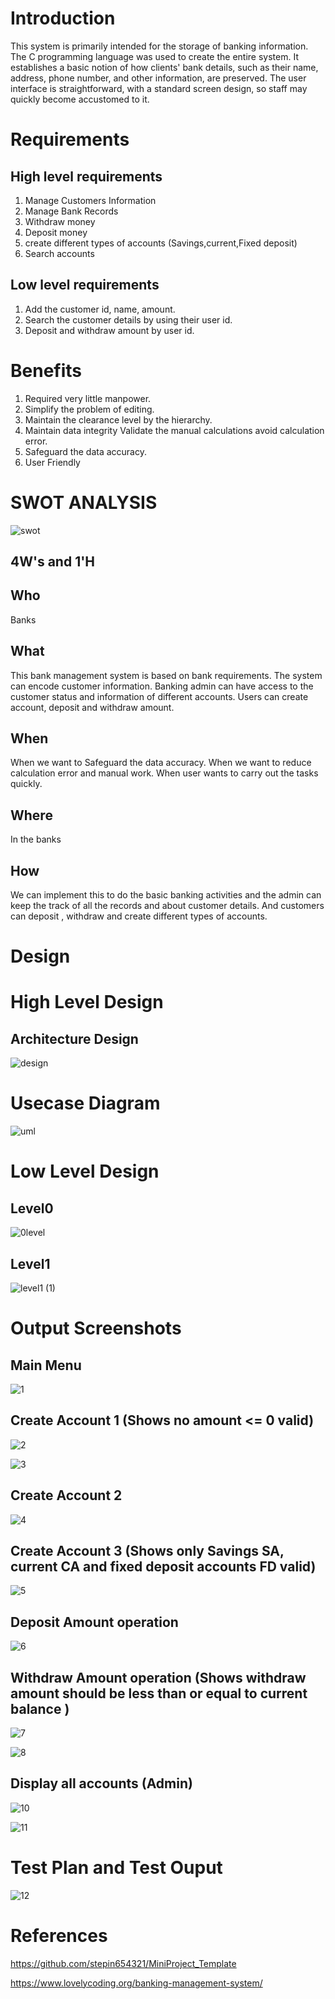 # Introduction

This system is primarily intended for the storage of banking information. The C programming language was used to create the entire system. It establishes a basic notion of how clients' bank details, such as their name, address, phone number, and other information, are preserved. The user interface is straightforward, with a standard screen design, so staff may quickly become accustomed to it.

# Requirements

## High level requirements
1. Manage Customers Information
2. Manage Bank Records
3. Withdraw money
4. Deposit money
5. create different types of accounts (Savings,current,Fixed deposit)
6. Search accounts

## Low level requirements
1. Add the customer id, name, amount.
2. Search the customer details by using their user id.
3. Deposit and withdraw amount by user id.


# Benefits

1. Required very little manpower.
2. Simplify the problem of editing.
3. Maintain the clearance level by the hierarchy.
4. Maintain data integrity Validate the manual calculations avoid calculation error.
5. Safeguard the data accuracy.
6. User Friendly


# SWOT ANALYSIS
![swot](https://user-images.githubusercontent.com/98818228/154980738-04154de1-887f-449a-9271-ec452c6d0dd9.PNG)


## 4W's and 1'H

## Who
Banks
## What
This bank management system is based on bank requirements. The system can encode customer information. Banking admin can have access to the customer status and information of different accounts. Users can create account, deposit and withdraw amount.

## When
When we want to Safeguard the data accuracy.
When we want to reduce calculation error and manual work.
When user wants to carry out the tasks quickly.


## Where
In the banks 

## How

We can implement this to do the basic banking activities and the admin can keep the track of all the records and about customer details. And customers can deposit , withdraw and create different types of accounts.


# Design 
# High Level Design

## Architecture Design

![design](https://user-images.githubusercontent.com/98818228/152687123-10db9ae7-3db2-42cd-859a-c5742ac9933e.PNG)


# Usecase Diagram
![uml](https://user-images.githubusercontent.com/98818228/152687161-9e8c8aec-0ee0-498b-9ba7-daf259c0824a.jpg)


# Low Level Design
## Level0
![0level](https://user-images.githubusercontent.com/98818228/152687175-0d825cfe-bf38-41f0-b027-7eb704b3f920.jpg)



## Level1

![level1 (1)](https://user-images.githubusercontent.com/98818228/152687185-71dcb9fc-1e8c-45b5-9ad8-80fe5c36c7db.jpg)


# Output Screenshots
## Main Menu

![1](https://user-images.githubusercontent.com/98818228/153588345-f3fc4d86-7732-4ea4-8431-291d604d6e62.PNG)

## Create Account 1 (Shows no amount <= 0 valid)

![2](https://user-images.githubusercontent.com/98818228/153588367-623e984e-8381-4fe2-a709-a9f9a811edb3.PNG)


![3](https://user-images.githubusercontent.com/98818228/153588387-fc823219-7d59-46fc-a80b-51fbddc89436.PNG)

## Create Account 2 

![4](https://user-images.githubusercontent.com/98818228/153588399-8082d4f5-65fc-4d4e-b3c1-c4c1eb187f5e.PNG)

## Create Account 3 (Shows only Savings SA, current CA and fixed deposit accounts FD valid)

![5](https://user-images.githubusercontent.com/98818228/153588411-dab86b08-a2ed-4f3f-878d-3bff268f5b9a.PNG)

## Deposit Amount operation

![6](https://user-images.githubusercontent.com/98818228/153588459-25b98fd9-28d2-4730-897a-7fb1e1963ec4.PNG)

## Withdraw Amount operation (Shows withdraw amount should be less than or equal to current balance )

![7](https://user-images.githubusercontent.com/98818228/153588475-2cdec2e3-163b-4643-b170-9232cd521b3b.PNG)

![8](https://user-images.githubusercontent.com/98818228/153588488-7f63a377-49d1-4558-bb37-0da7f926dbb0.PNG)

## Display all accounts (Admin)

![10](https://user-images.githubusercontent.com/98818228/153588508-d0c575c3-82ae-4ac7-a482-fc547e95a20d.PNG)

![11](https://user-images.githubusercontent.com/98818228/153588542-1e52a25f-2229-46af-a582-fde3b6705300.PNG)


# Test Plan and Test Ouput

![12](https://user-images.githubusercontent.com/98818228/153596224-cd5ee64b-b632-4e2c-a53f-6b39912161a6.PNG)

# References

https://github.com/stepin654321/MiniProject_Template

https://www.lovelycoding.org/banking-management-system/